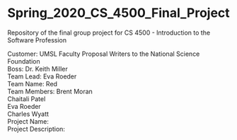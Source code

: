 # Spring_2020_CS_4500_Final_Project
Repository of the final group project for CS 4500 - Introduction to the Software Profession  

Customer: UMSL Faculty Proposal Writers to the National Science Foundation  
Boss: Dr. Keith Miller  
Team Lead: Eva Roeder  
Team Name: Red  
Team Members: Brent Moran  
              Chaitali Patel  
              Eva Roeder  
              Charles Wyatt  
Project Name:  
Project Description:  

